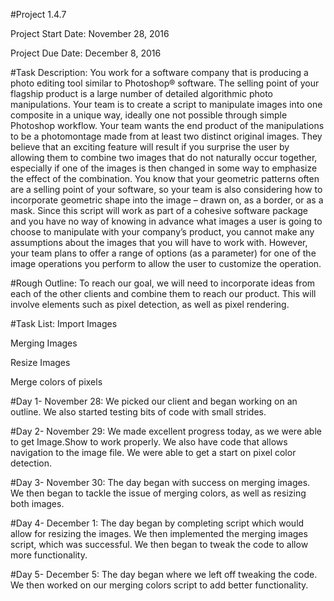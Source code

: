 #Project 1.4.7

Project Start Date: November 28, 2016

Project Due Date: December 8, 2016


#Task Description:
 You work for a software company that is producing a photo editing tool similar to Photoshop® software. The selling point of your flagship product is a large number of detailed algorithmic photo manipulations. Your team is to create a script to manipulate images into one composite in a unique way, ideally one not possible through simple Photoshop workflow.
Your team wants the end product of the manipulations to be a photomontage made from at least two distinct original images. They believe that an exciting feature will result if you surprise the user by allowing them to combine two images that do not naturally occur together, especially if one of the images is then changed in some way to emphasize the effect of the combination. You know that your geometric patterns often are a selling point of your software, so your team is also considering how to incorporate geometric shape into the image – drawn on, as a border, or as a mask.
Since this script will work as part of a cohesive software package and you have no way of knowing in advance what images a user is going to choose to manipulate with your company’s product, you cannot make any assumptions about the images that you will have to work with. However, your team plans to offer a range of options (as a parameter) for one of the image operations you perform to allow the user to customize the operation.


#Rough Outline:
To reach our goal, we will need to incorporate ideas from each of the other clients and combine them to reach our product. This will involve elements such as pixel detection, as well as pixel rendering.


#Task List: 
Import Images

Merging Images

Resize Images

Merge colors of pixels


#Day 1- November 28:
We picked our client and began working on an outline. We also started testing bits of code with small strides.


#Day 2- November 29: 
We made excellent progress today, as we were able to get Image.Show to work properly. We also have code that allows navigation to the image file. We were able to get a start on pixel color detection. 


#Day 3- November 30: 
The day began with success on merging images. We then began to tackle the issue of merging colors, as well as resizing both images.


#Day 4- December 1:
The day began by completing script which would allow for resizing the images. We then implemented the merging images script, which was successful. We then began to tweak the code to allow more functionality. 


#Day 5- December 5:
The day began where we left off tweaking the code. We then worked on our merging colors script to add better functionality. 
